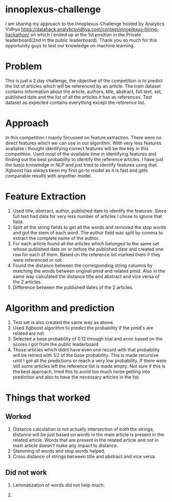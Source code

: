 # innoplexus-challenge

I am sharing my approach to the Innoplexus-Challenge hosted by Analytics Vidhya https://datahack.analyticsvidhya.com/contest/innoplexus-hiring-hackathon/ on which I ended up at the 1st position in the Private leaderboard(2nd in the public leaderboard). Thank you so much for this opportunity guys to test our knowledge on machine learning.  

# Problem

This is just a 2 day challenge, the objective of the competition is to predict the list of articles which will be referenced by an article. The train dataset contains information about the article, authors, title, abstract, full text, set, published date and the list of all the articles it has as references. Test dataset as expected contains everything except the reference list.

# Approach
In this competition I mainly focussed on feature extraction. There were no direct features which we can use in our algorithm. With very less features available I thought identifying correct features will be the key in this competition. Used most of the available time in identifying features and finding out the best probability to identify the reference articles. I have just the basic knowledge in NLP and just tried to identify features using that. Xgboost has always been my first go-to model as it is fast and gets comparable results with anyother model.  

# Feature Extraction
1. Used title, abstract, author, published date to identify the features. Since full text had data for very less number of articles I chose to ignore that field.
2. Split all the string fields to get all the words and removed the stop words and got the stem of each word. The author field was split by comma to extract the complete name of the author.
3. For each article found all the articles which belonged to the same set whose published date on or before the published date and created one row for each of them. Based on the reference list marked them if they were referenced or not.
4. Found the distance between the corresponding string columns by matching the words between original pmid and related pmid. Also in the same way calculated the distance title and abstract and vice versa of the 2 articles.
5. Difference between the published dates of the 2 articles.

# Algorithm and prediction
1. Test set is also created the same way as above.
2. Used Xgboost algorithm to predict the probability if the pmid's are related are not.
3. Selected a base probability of 0.12 through trial and error based on the scores I got from the public leaderboard
4. Those articles which didnt have even one record with that probability will be retried with 1/2 of the base probability. This is made recursive until I got all the predictions or reach a very low probability. If there were still some articles left the reference list is made empty. Not sure if this is the best approach, tried this to avoid too much noise getting into prediction and also to have the necessary articles in the list.

# Things that worked
## Worked
1. Distance calculation is not actually intersection of both the strings, distance will be just based on words in the main article is present in the related article. Words that are present in the related article and not in main article doesn't make any impact to distance.
2. Stemming of words and stop words helped.
3. Cross distance of strings between title and abstract and vice versa

## Did not work
1. Lemmatization of words did not help much.

2. 
